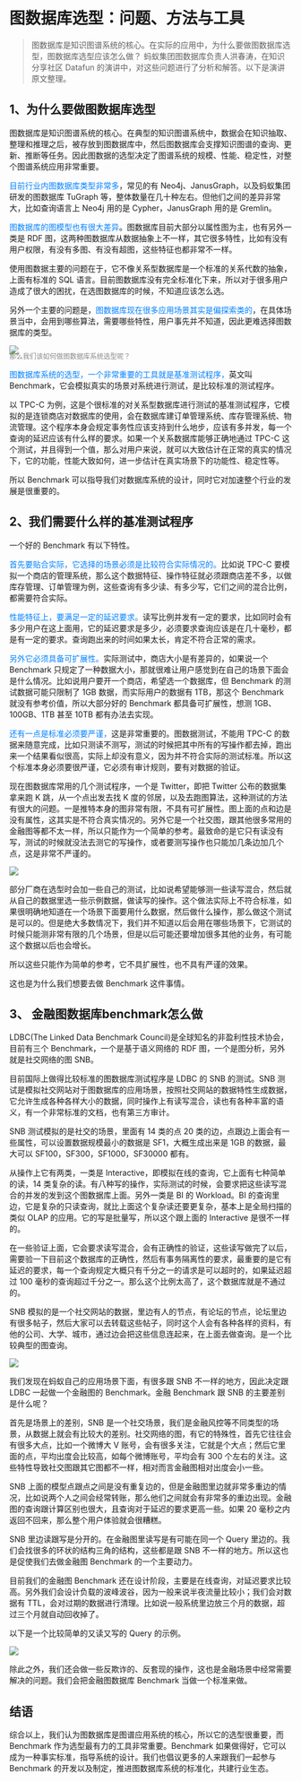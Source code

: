 # 图数据库选型：问题、方法与工具

> 图数据库是知识图谱系统的核心。在实际的应用中，为什么要做图数据库选型，图数据库选型应该怎么做？
> 蚂蚁集团图数据库负责人洪春涛，在知识分享社区 Datafun 的演讲中，对这些问题进行了分析和解答。以下是演讲原文整理。

## 1、为什么要做图数据库选型

图数据库是知识图谱系统的核心。在典型的知识图谱系统中，数据会在知识抽取、整理和推理之后，被存放到图数据库中，然后图数据库会支撑知识图谱的查询、更新、推断等任务。因此图数据的选型决定了图谱系统的规模、性能、稳定性，对整个图谱系统应用非常重要。

<span style="color: rgb(0, 128, 255);">目前行业内图数据库类型非常多</span>，常见的有 Neo4j、JanusGraph，以及蚂蚁集团研发的图数据库 TuGraph 等，整体数量在几十种左右。但他们之间的差异非常大，比如查询语言上 Neo4j 用的是 Cypher，JanusGraph 用的是 Gremlin。

<span style="color: rgb(0, 128, 255);">图数据库的图模型也有很大差异</span>。图数据库目前大部分以属性图为主，也有另外一类是 RDF 图，这两种图数据库从数据抽象上不一样，其它很多特性，比如有没有用户权限，有没有多图、有没有超图，这些特征也都非常不一样。

使用图数据主要的问题在于，它不像关系型数据库是一个标准的关系代数的抽象，上面有标准的 SQL 语言。目前图数据库没有完全标准化下来，所以对于很多用户造成了很大的困扰，在选图数据库的时候，不知道应该怎么选。

另外一个主要的问题是，<span style="color: rgb(0, 128, 255);">图数据库现在很多应用场景其实是偏探索类的</span>，在具体场景当中，会用到哪些算法，需要哪些特性，用户事先并不知道，因此更难选择图数据库的类型。

![](https://mmbiz.qpic.cn/mmbiz_png/8zGb2W5DJWtvxk3bAoQuadicdhHXVAnso3YYWiaCLiarcN3JCNcWEVJQnqPJGicVR00QA5N8QLLJZH3rN95PnXPEZA/640?wx_fmt=png&wxfrom=5&wx_lazy=1&wx_co=1)


<div style="color:#888;font-size:12px;margin-bottom:10px;margin-top:-20px;">那么我们该如何做图数据库系统选型呢？</div>

<span style="color: rgb(0, 128, 255);">图数据库系统的选型，一个非常重要的工具就是基准测试程序，</span>英文叫Benchmark，它会模拟真实的场景对系统进行测试，是比较标准的测试程序。

以 TPC-C 为例，这是个很标准的对关系型数据库进行测试的基准测试程序，它模拟的是连锁商店对数据库的使用，会在数据库建订单管理系统、库存管理系统、物流管理。这个程序本身会规定事务性应该支持到什么地步，应该有多并发，每一个查询的延迟应该有什么样的要求。如果一个关系数据库能够正确地通过 TPC-C 这个测试，并且得到一个值，那么对用户来说，就可以大致估计在正常的真实的情况下，它的功能，性能大致如何，进一步估计在真实场景下的功能性、稳定性等。

所以 Benchmark 可以指导我们对数据库系统的设计，同时它对加速整个行业的发展是很重要的。

## 2、我们需要什么样的基准测试程序

一个好的 Benchmark 有以下特性。

<span style="color: rgb(0, 128, 255);">首先要贴合实际，它选择的场景必须是比较符合实际情况的。</span>比如说 TPC-C 要模拟一个商店的管理系统，那么这个数据特征、操作特征就必须跟商店差不多，以做库存管理、订单管理为例，这些查询有多少读、有多少写，它们之间的混合比例，都需要符合实际。

<span style="color: rgb(0, 128, 255);">性能特征上，要满足一定的延迟要求。</span>读写比例并发有一定的要求，比如同时会有多少用户在这上面用，它的延迟要求是多少，必须要求查询应该是在几十毫秒，都是有一定的要求。查询跑出来的时间如果太长，肯定不符合正常的需求。

<span style="color: rgb(0, 128, 255);">另外它必须具备可扩展性。</span>实际测试中，商店大小是有差异的，如果说一个 Benchmark 只规定了一种数据大小，那就很难让用户感觉到在自己的场景下面会是什么情况。比如说用户要开一个商店，希望选一个数据库，但 Benchmark 的测试数据可能只限制了 1GB 数据，而实际用户的数据有 1TB，那这个 Benchmark 就没有参考价值，所以大部分好的 Benchmark 都具备可扩展性，想测 1GB、100GB、1TB 甚至 10TB 都有办法去实现。

<span style="color: rgb(0, 128, 255);">还有一点是标准必须要严谨，</span>这是非常重要的。图数据测试，不能用 TPC-C 的数据来随意完成，比如只测读不测写，测试的时候把其中所有的写操作都去掉，跑出来一个结果看似很高，实际上却没有意义，因为并不符合实际的测试标准。所以这个标准本身必须要很严谨，它必须有审计规则，要有对数据的验证。

现在图数据库常用的几个测试程序，一个是 Twitter，即把 Twitter 公布的数据集拿来跑 K 跳，从一个点出发去找 K 度的邻居，以及去跑图算法，这种测试的方法有很大的问题。一是推特本身的图非常有限，不具有可扩展性。图上面的点和边是没有属性，这其实是不符合真实情况的。另外它是一个社交图，跟其他很多常用的金融图等都不太一样，所以只能作为一个简单的参考。最致命的是它只有读没有写，测试的时候就没法去测它的写操作，或者要测写操作也只能加几条边加几个点，这是非常不严谨的。

![](https://mmbiz.qpic.cn/mmbiz_png/8zGb2W5DJWtvxk3bAoQuadicdhHXVAnsovNJhVicGMGXz5aommicEibMyIUbwia5uibBicuaQqicQ8NR5fwTT1ibNjsDrTQ/640?wx_fmt=png&wxfrom=5&wx_lazy=1&wx_co=1)


部分厂商在选型时会加一些自己的测试，比如说希望能够测一些读写混合，然后就从自己的数据里选一些示例数据，做读写的操作。这个做法实际上不符合标准，如果很明确地知道在一个场景下面要用什么数据，然后做什么操作，那么做这个测试是可以的。但是绝大多数情况下，我们并不知道以后会用在哪些场景下，它测试的时候只能测非常有限的几个场景，但是以后可能还要增加很多其他的业务，有可能这个数据以后也会增长。

所以这些只能作为简单的参考，它不具扩展性，也不具有严谨的效果。

这也是为什么我们想要去做 Benchmark 这件事情。

## 3、 金融图数据库benchmark怎么做

LDBC(The Linked Data Benchmark Council)是全球知名的非盈利性技术协会，目前有三个 Benchmark，一个是基于语义网络的 RDF 图，一个是图分析，另外就是社交网络的图 SNB。

目前国际上做得比较标准的图数据库测试程序是 LDBC 的 SNB 的测试。SNB 测试是模拟社交网站对于图数据库的应用场景，按照社交网站的数据特性生成数据，它允许生成各种各样大小的数据，同时操作上有读写混合，读也有各种丰富的语义，有一个非常标准的文档，也有第三方审计。

SNB 测试模拟的是社交的场景，里面有 14 类的点 20 类的边，点跟边上面会有一些属性，可以设置数据规模最小的数据是 SF1，大概生成出来是 1GB 的数据，最大可以 SF100，SF300，SF1000，SF30000 都有。

从操作上它有两类，一类是 Interactive，即模拟在线的查询，它上面有七种简单的读，14 类复杂的读。有八种写的操作，实际测试的时候，会要求把这些读写混合的并发的发到这个图数据库上面。另外一类是 BI 的 Workload。BI 的查询里边，它是复杂的只读查询，就比上面这个复杂读还要更复杂，基本上是全局扫描的类似 OLAP 的应用。它的写是批量写，所以这个跟上面的 Interactive 是很不一样的。

在一些验证上面，它会要求读写混合，会有正确性的验证，这些读写做完了以后，需要验一下目前这个数据库的正确性，然后有事务隔离性的要求，最重要的是它有延迟的要求，每一个查询规定大概只有千分之一的请求是可以超时的，如果延迟超过 100 毫秒的查询超过千分之一。那么这个比例太高了，这个数据库就是不通过的。

SNB 模拟的是一个社交网站的数据，里边有人的节点，有论坛的节点，论坛里边有很多帖子，然后大家可以去转载这些帖子，同时这个人会有各种各样的资料，有他的公司、大学、城市，通过边会把这些信息连起来，在上面去做查询。是一个比较典型的图查询。

![](https://mmbiz.qpic.cn/mmbiz_png/8zGb2W5DJWtvxk3bAoQuadicdhHXVAnsorgpb65pKdClFibxKu5H5dP51kp6icdvJXZP2IOrN3D2XXlBaNhg22UXw/640?wx_fmt=png&wxfrom=5&wx_lazy=1&wx_co=1)


我们发现在蚂蚁自己的应用场景下面，有很多跟 SNB 不一样的地方，因此决定跟 LDBC 一起做一个金融图的 Benchmark。金融 Benchmark 跟 SNB 的主要差别是什么呢？

首先是场景上的差别，SNB 是一个社交场景，我们是金融风控等不同类型的场景，从数据上就会有比较大的差别。社交网络的图，有它的特殊性，首先它往往会有很多大点，比如一个微博大 V 账号，会有很多关注，它就是个大点；然后它里面的点，平均出度会比较高，如每个微博账号，平均会有 300 个左右的关注。这些特性导致社交图跟其它图都不一样，相对而言金融图相对出度会小一些。

SNB 上面的模型点跟点之间是没有重复边的，但是金融图里边就非常多重边的情况，比如说两个人之间会经常转账，那么他们之间就会有非常多的重边出现。金融图的查询跟计算区别也很大，且查询对于延迟的要求更高一些。如果 20 毫秒之内返回不回来，那么整个用户体验就会很糟糕。

SNB 里边读跟写是分开的。在金融图里读写是有可能在同一个 Query 里边的。我们会找很多的环状的结构三角的结构，这些都是跟 SNB 不一样的地方。所以这也是促使我们去做金融图 Benchmark 的一个主要动力。

目前我们的金融图 Benchmark 还在设计阶段，主要是在线查询，对延迟要求比较高。另外我们会设计负载的波峰波谷，因为一般来说半夜流量比较小；我们会对数据有 TTL，会对过期的数据进行清理。比如说一般系统里边放三个月的数据，超过三个月就自动回收掉了。

以下是一个比较简单的又读又写的 Query 的示例。

![](https://mmbiz.qpic.cn/mmbiz_png/8zGb2W5DJWtvxk3bAoQuadicdhHXVAnsoQ8gMVkAPeib9alaJld1ia4VZRESKZaZQLIiaH6fMdT0nztwCmWnAiaHkGA/640?wx_fmt=png&wxfrom=5&wx_lazy=1&wx_co=1)


除此之外，我们还会做一些反欺诈的、反套现的操作，这也是金融场景中经常需要解决的问题。我们会把金融图数据库 Benchmark 当做一个标准来做。

## 结语

综合以上，我们认为图数据库是图谱应用系统的核心，所以它的选型很重要，而 Benchmark 作为选型最有力的工具非常重要。Benchmark 如果做得好，它可以成为一种事实标准，指导系统的设计。我们也倡议更多的人来跟我们一起参与 Benchmark 的开发以及制定，推进图数据库系统的标准化，共建行业生态。
